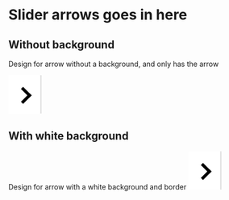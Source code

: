 # Slider arrows goes in here

## Without background
Design for arrow without a background, and only has the arrow

![alt text](/recs/nav-arrows/assets/without_bg.png)

## With white background
Design for arrow with a white background and border
![box white](/recs/nav-arrows/assets/without_bg.png)